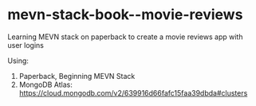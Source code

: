 # mevn-stack-book--movie-reviews
Learning MEVN stack on paperback to create a movie reviews app with user logins

Using:
1. Paperback, Beginning MEVN Stack
2. MongoDB Atlas: https://cloud.mongodb.com/v2/639916d66fafc15faa39dbda#clusters
